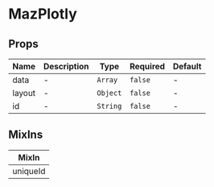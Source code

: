 # MazPlotly

## Props

<!-- @vuese:MazPlotly:props:start -->

| Name   | Description | Type     | Required | Default |
| ------ | ----------- | -------- | -------- | ------- |
| data   | -           | `Array`  | `false`  | -       |
| layout | -           | `Object` | `false`  | -       |
| id     | -           | `String` | `false`  | -       |

<!-- @vuese:MazPlotly:props:end -->

## MixIns

<!-- @vuese:MazPlotly:mixIns:start -->

| MixIn    |
| -------- |
| uniqueId |

<!-- @vuese:MazPlotly:mixIns:end -->
